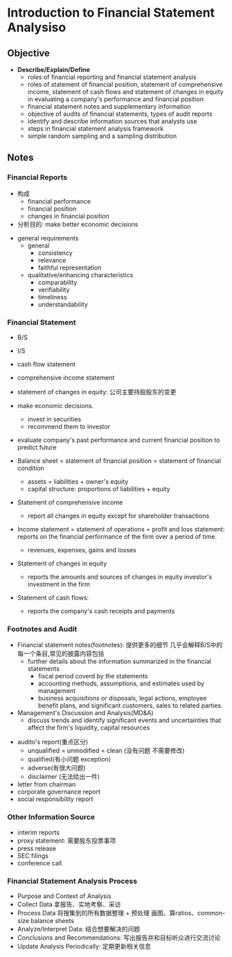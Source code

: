 # Introduction to Financial Statement Analysiso

## Objective

* **Describe/Explain/Define**
  * roles of financial reporting and financial statement analysis
  * roles of statement of financial position, statement of comprehensive income, statement of cash flows and statement of changes in equity in evaluating a company's performance and financial position
  * financial statement notes and supplementary information
  * objective of audits of financial statements, types of audit reports
  * identify and describe information sources that analysts use
  * steps in financial statement analysis framework
  * simple random sampling and a sampling distribution
  
## Notes 

### Financial Reports
- 构成
    - financial performance
    - financial position 
    - changes in financial position 
- 分析目的: make better economic decisions
* general requirements
  * general
    * consistency
    * relevance
    * faithful representation
  * qualitative/enhancing characteristics
    * comparability
    * verifiability
    * timeliness
    * understandability

### Financial Statement 
* B/S
* I/S
* cash flow statement
* comprehensive income statement
* statement of changes in equity: 公司主要持股股东的变更
  
* make economic decisions. 
  * invest in securities
  * recommend them to investor
* evaluate company's past performance and current financial position to predict future 
* Balance sheet = statement of financial position = statement of financial condition
    * assets = liabilities + owner's equity
    * capital structure: proportions of liabilities + equity
* Statement of comprehensive income
    * report all changes in equity except for shareholder transactions 
* Income statement = statement of operations = profit and loss statement: reports on the financial performance of the firm over a period of time.
    * revenues, expenses, gains and losses
* Statement of changes in equity
    * reports the amounts and sources of changes in equity investor's investment in the firm 
* Statement of cash flows:
    * reports the company's cash receipts and payments 

### Footnotes and Audit
* Financial statement notes(footnotes): 提供更多的细节 几乎会解释B/S中的每一个条目,常见的披露内容包括
    * further details about the information summarized in the financial statements
        * fiscal period coverd by the statements 
        * accounting methods, assumptions, and estimates used by management
        * business acquisitions or disposals, legal actions, employee benefit plans, and significant customers, sales to related parties.
* Management's Discussion and Analysis(MD&A)
    * discuss trends and identify significant events and uncertainties that affect the firm's liquidity, capital resources
- audito's report(重点区分)
    - unqualified = unmodified = clean (没有问题 不需要修改) 
    - qualified(有小问题 exception) 
    - adverse(有很大问题)
    - disclaimer (无法给出一件)
- letter from chairman 
- corporate governance report
- social responsibility report 

### Other Information Source
- interim reports
- proxy statement: 需要股东投票事项
- press release
- SEC filings
- conference call

### Financial Statement Analysis Process 
- Purpose and Context of Analysis 
- Collect Data 拿报告、实地考察、采访
- Process Data 将搜集到的所有数据整理 + 预处理 画图、算ratios、common-size balance sheets
- Analyze/Interpret Data: 结合想要解决的问题
- Conclusions and Recommendations: 写出报告并和目标听众进行交流讨论
- Update Analysis Periodically: 定期更新相关信息 


